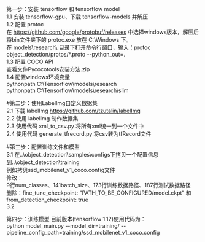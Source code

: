 第一步：安装 tensorflow 和 tensorflow model <br>
1.1 安装 tensorflow-gpu、下载 tensorflow-models 并解压 <br>
1.2 配置 protoc <br>
  在 https://github.com/google/protobuf/releases 中选择windows版本，解压后将bin文件夹下的 protoc.exe 放在 C:\Windows 下。<br>
  在 models\research\ 目录下打开命令行窗口，输入：protoc object_detection/protos/*.proto --python_out=.<br>
1.3 配置 COCO API<br>
  查看文件Pycocotools安装方法.zip<br>
1.4 配置windows环境变量 <br>
  pythonpath C:\Tensorflow\models\research<br>
  pythonpath C:\Tensorflow\models\research\slim

#第二步：使用LabelImg自定义数据集<br>
2.1 下载 labelImg https://github.com/tzutalin/labelImg<br>
2.2 使用 labelImg 制作数据集<br>
2.3 使用代码 xml_to_csv.py 将所有xml统一到一个文件中<br>
2.4 使用代码 generate_tfrecord.py 将csv转为tfRecord文件

#第三步：配置训练文件和模型<br>
3.1 在..\object_detection\samples\configs下拷贝一个配置信息到..\object_detection\training<br>
例如拷贝ssd_mobilenet_v1_coco.config文件<br>
修改：<br>
9行num_classes、141batch_size、173行训练数据路径、187行测试数据路径<br>
删除：fine_tune_checkpoint: "PATH_TO_BE_CONFIGURED/model.ckpt" 和from_detection_checkpoint: true<br>
3.2 

第四步：训练模型
目前版本(tensorflow 1.12)使用代码为：<br>
python model_main.py --model_dir=training/ --pipeline_config_path=training/ssd_mobilenet_v1_coco.config
